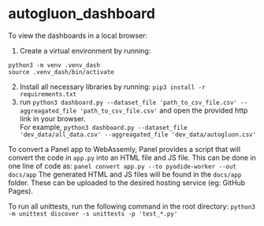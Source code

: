 # autogluon_dashboard

To view the dashboards in a local browser:
1. Create a virtual environment by running: 
```
python3 -m venv .venv_dash 
source .venv_dash/bin/activate
``` 
2. Install all necessary libraries by running: `pip3 install -r requirements.txt`
3. run `python3 dashboard.py --dataset_file 'path_to_csv_file.csv' --aggreagated_file 'path_to_csv_file.csv'` and open the provided http link in your browser. 
<br> For example, `python3 dashboard.py --dataset_file 'dev_data/all_data.csv' --aggreagated_file 'dev_data/autogluon.csv'`

To convert a Panel app to WebAssemly,  Panel provides a script that will convert the code in `app.py` into an HTML file and JS file. This can be done in one line of code as: `panel convert app.py --to pyodide-worker --out docs/app`
The generated HTML and JS files will be found in the `docs/app` folder. These can be uploaded to the desired hosting service (eg: GitHub Pages).

To run all unittests, run the following command in the root directory: `python3 -m unittest discover -s unittests -p 'test_*.py'`
